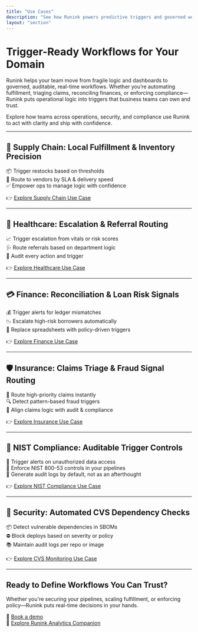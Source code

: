 ```yaml
---
title: "Use Cases"
description: "See how Runink powers predictive triggers and governed workflows across supply chain, healthcare, finance, insurance, and security."
layout: "section"
---
```


# Trigger-Ready Workflows for Your Domain

Runink helps your team move from fragile logic and dashboards to governed, auditable, real-time workflows. Whether you’re automating fulfillment, triaging claims, reconciling finances, or enforcing compliance—Runink puts operational logic into triggers that business teams can own and trust.

Explore how teams across operations, security, and compliance use Runink to act with clarity and ship with confidence.

---

## 🏬 Supply Chain: Local Fulfillment & Inventory Precision

📦 Trigger restocks based on thresholds  
🚚 Route to vendors by SLA & delivery speed  
✅ Empower ops to manage logic with confidence  

👉 [Explore Supply Chain Use Case](/use-cases/supply-chain/)

---

## 🏥 Healthcare: Escalation & Referral Routing

📈 Trigger escalation from vitals or risk scores  
🩺 Route referrals based on department logic  
📜 Audit every action and trigger  

👉 [Explore Healthcare Use Case](/use-cases/healthcare/)

---

## 💳 Finance: Reconciliation & Loan Risk Signals

💰 Trigger alerts for ledger mismatches  
📉 Escalate high-risk borrowers automatically  
🔐 Replace spreadsheets with policy-driven triggers  

👉 [Explore Finance Use Case](/use-cases/finance/)

---

## 🛡 Insurance: Claims Triage & Fraud Signal Routing

🚨 Route high-priority claims instantly  
🔍 Detect pattern-based fraud triggers  
📄 Align claims logic with audit & compliance  

👉 [Explore Insurance Use Case](/use-cases/insurance/)

---

## 🧾 NIST Compliance: Auditable Trigger Controls

🔐 Trigger alerts on unauthorized data access  
📜 Enforce NIST 800-53 controls in your pipelines  
🧠 Generate audit logs by default, not as an afterthought  

👉 [Explore NIST Compliance Use Case](/use-cases/nist-compliance/)

---

## 🧪 Security: Automated CVS Dependency Checks

📦 Detect vulnerable dependencies in SBOMs  
⛔ Block deploys based on severity or policy  
📚 Maintain audit logs per repo or image  

👉 [Explore CVS Monitoring Use Case](/use-cases/cvs-dependency-check/)

---

## Ready to Define Workflows You Can Trust?

Whether you're securing your pipelines, scaling fulfillment, or enforcing policy—Runink puts real-time decisions in your hands.

📅 [Book a demo](/contact)  
🧠 [Explore Runink Analytics Companion](/products/analytics_companion/)

